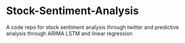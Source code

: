 # Stock-Sentiment-Analysis
A code repo for stock sentiment analysis through twitter and predictive analysis through ARIMA LSTM and linear regression
